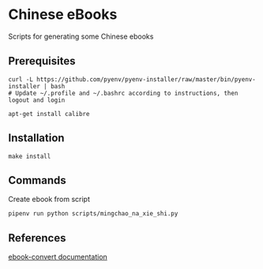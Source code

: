 # Chinese eBooks

Scripts for generating some Chinese ebooks

## Prerequisites

    curl -L https://github.com/pyenv/pyenv-installer/raw/master/bin/pyenv-installer | bash
    # Update ~/.profile and ~/.bashrc according to instructions, then logout and login

    apt-get install calibre

## Installation

    make install


## Commands

Create ebook from script

    pipenv run python scripts/mingchao_na_xie_shi.py

## References

[ebook-convert documentation](https://manual.calibre-ebook.com/generated/en/ebook-convert.html)
